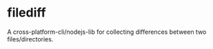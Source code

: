 # filediff
A cross-platform-cli/nodejs-lib for collecting differences between two files/directories.
